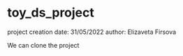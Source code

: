 # toy_ds_project
project creation date: 31/05/2022
author: Elizaveta Firsova

We can clone the project